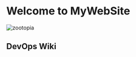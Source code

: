 # Welcome to MyWebSite

![zootopia](http://images-wixmp-ed30a86b8c4ca887773594c2.wixmp.com/f/bcdbac5b-cdc4-410e-8020-c863a7210f66/d9w8r3n-a7a21483-7061-4b68-a162-7dceb7aa9df4.jpg/v1/fill/w_1280,h_720,q_75,strp/come_on_partner_____zootopia_fanart__by_neytirix_d9w8r3n-fullview.jpg)

## DevOps Wiki

